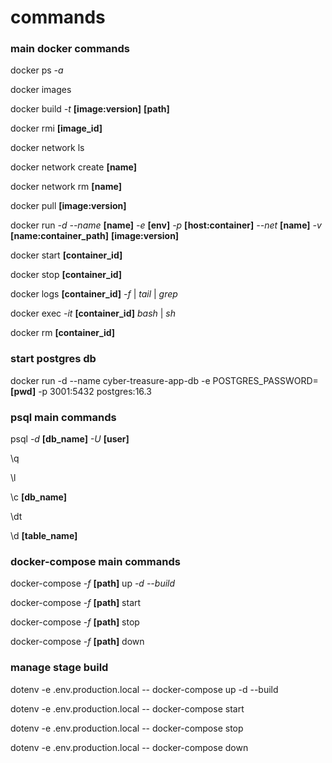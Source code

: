 # commands

### main docker commands

docker ps _-a_

docker images

docker build _-t_ **[image:version]** **[path]**

docker rmi **[image_id]**

docker network ls

docker network create **[name]**

docker network rm **[name]**

docker pull **[image:version]**

docker run _-d_ _--name_ **[name]** _-e_ **[env]** _-p_ **[host:container]** _--net_ **[name]** _-v_ **[name:container_path]** **[image:version]**

docker start **[container_id]**

docker stop **[container_id]**

docker logs **[container_id]** _-f_ | _tail_ | _grep_

docker exec _-it_ **[container_id]** _bash_ | _sh_

docker rm **[container_id]**

### start postgres db

docker run -d --name cyber-treasure-app-db -e POSTGRES_PASSWORD=**[pwd]** -p 3001:5432 postgres:16.3

### psql main commands

psql _-d_ **[db_name]** _-U_ **[user]**

\q

\l

\c **[db_name]**

\dt

\d **[table_name]**

### docker-compose main commands

docker-compose _-f_ **[path]** up _-d_ _--build_

docker-compose _-f_ **[path]** start

docker-compose _-f_ **[path]** stop

docker-compose _-f_ **[path]** down

### manage stage build

dotenv -e .env.production.local -- docker-compose up -d --build

dotenv -e .env.production.local -- docker-compose start

dotenv -e .env.production.local -- docker-compose stop

dotenv -e .env.production.local -- docker-compose down
